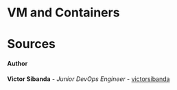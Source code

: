 # VM and Containers


# **Sources**

#### Author
**Victor Sibanda** - *Junior DevOps Engineer* - [victorsibanda](https://github.com/victorsibanda)
